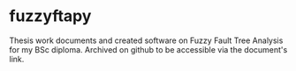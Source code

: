 # fuzzyftapy
Thesis work documents and created software on Fuzzy Fault Tree Analysis for my BSc diploma. Archived on github to be accessible via the document's link.

